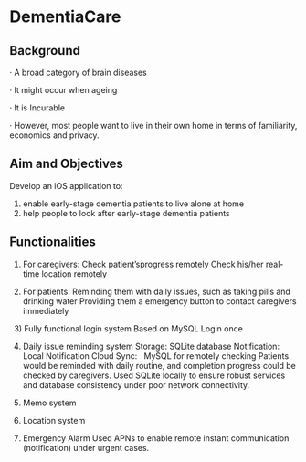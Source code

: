 # DementiaCare

## Background

· A broad category of brain diseases 

· It might occur when ageing

· It is Incurable

· However, most people want to live in their own home in terms of familiarity, economics and privacy.


## Aim and Objectives

Develop an iOS application to:
1) enable early-stage dementia patients to live alone at home 
2) help people to look after early-stage dementia patients


## Functionalities

1) For caregivers:
Check patient’sprogress remotely 
Check his/her real-time location remotely
  

2) For patients:
Reminding them with daily issues, such as taking pills and drinking water
Providing them a emergency button to contact caregivers immediately
  
  
3) Fully functional login system
Based on MySQL
Login once
  

4) Daily issue reminding system
Storage:      SQLite database 
Notification: Local Notification
Cloud Sync:   MySQL for remotely checking
Patients would be reminded with daily routine, and completion progress could be checked by caregivers.
Used SQLite locally to ensure robust services and database consistency under poor network connectivity.
  
5) Memo system
   
6) Location system
   
7) Emergency Alarm
Used APNs to enable remote instant communication (notification) under urgent cases.
